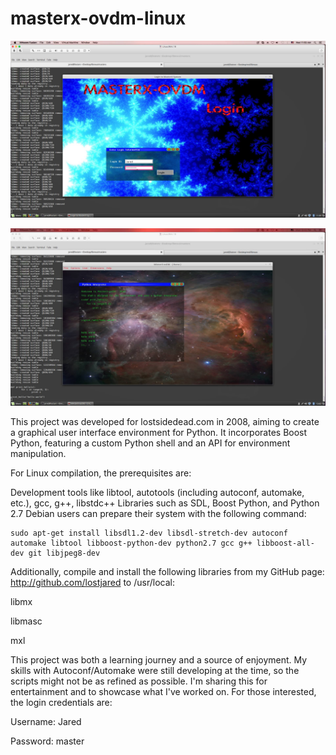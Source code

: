# masterx-ovdm-linux

![ScreenShot](https://github.com/lostjared/masterx-ovdm-linux/blob/master/screenshot2.jpg?raw=true "screenshot")

![ScreenShot](https://github.com/lostjared/masterx-ovdm-linux/blob/master/screenshot.jpg?raw=true "shell")


This project was developed for lostsidedead.com in 2008, aiming to create a graphical user interface environment for Python. It incorporates Boost Python, featuring a custom Python shell and an API for environment manipulation.

For Linux compilation, the prerequisites are:

Development tools like libtool, autotools (including autoconf, automake, etc.), gcc, g++, libstdc++
Libraries such as SDL, Boost Python, and Python 2.7
Debian users can prepare their system with the following command:


	sudo apt-get install libsdl1.2-dev libsdl-stretch-dev autoconf automake libtool libboost-python-dev python2.7 gcc g++ libboost-all-dev git libjpeg8-dev

Additionally, compile and install the following libraries from my GitHub page: http://github.com/lostjared to /usr/local:

libmx

libmasc

mxl

This project was both a learning journey and a source of enjoyment. My skills with Autoconf/Automake were still developing at the time, so the scripts might not be as refined as possible.
I'm sharing this for entertainment and to showcase what I've worked on.
For those interested, the login credentials are:

Username: Jared

Password: master



